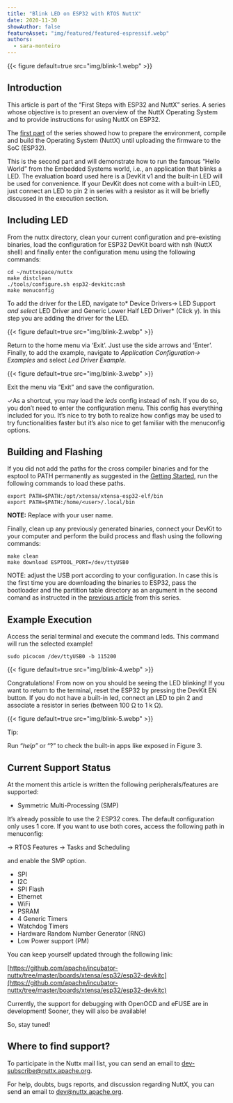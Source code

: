 ```yaml
---
title: "Blink LED on ESP32 with RTOS NuttX"
date: 2020-11-30
showAuthor: false
featureAsset: "img/featured/featured-espressif.webp"
authors:
  - sara-monteiro
---
```

{{< figure
    default=true
    src="img/blink-1.webp"
    >}}

## Introduction

This article is part of the “First Steps with ESP32 and NuttX” series. A series whose objective is to present an overview of the NuttX Operating System and to provide instructions for using NuttX on ESP32.

The [first part](/blog/getting-started-with-esp32-and-nuttx) of the series showed how to prepare the environment, compile and build the Operating System (NuttX) until uploading the firmware to the SoC (ESP32).

This is the second part and will demonstrate how to run the famous “Hello World” from the Embedded Systems world, i.e., an application that blinks a LED. The evaluation board used here is a DevKit v1 and the built-in LED will be used for convenience. If your DevKit does not come with a built-in LED, just connect an LED to pin 2 in series with a resistor as it will be briefly discussed in the execution section.

## Including LED

From the nuttx directory, clean your current configuration and pre-existing binaries, load the configuration for ESP32 DevKit board with nsh (NuttX shell) and finally enter the configuration menu using the following commands:

```
cd ~/nuttxspace/nuttx
make distclean
./tools/configure.sh esp32-devkitc:nsh
make menuconfig
```

To add the driver for the LED, navigate to* Device Drivers-> LED Support *and select* LED Driver and Generic Lower Half LED Driver* (Click y). In this step you are adding the driver for the LED.

{{< figure
    default=true
    src="img/blink-2.webp"
    >}}

Return to the home menu via ‘Exit’. Just use the side arrows and ‘Enter’. Finally, to add the example, navigate to *Application Configuration-> Examples* and select *Led Driver Example.*

{{< figure
    default=true
    src="img/blink-3.webp"
    >}}

Exit the menu via “Exit” and save the configuration.

✓As a shortcut, you may load the *leds* config instead of nsh. If you do so, you don’t need to enter the configuration menu. This config has everything included for you. It’s nice to try both to realize how configs may be used to try functionalities faster but it’s also nice to get familiar with the menuconfig options.

## Building and Flashing

If you did not add the paths for the cross compiler binaries and for the esptool to PATH permanently as suggested in the [Getting Started](/blog/getting-started-with-esp32-and-nuttx), run the following commands to load these paths.

```
export PATH=$PATH:/opt/xtensa/xtensa-esp32-elf/bin
export PATH=$PATH:/home/<user>/.local/bin
```

__NOTE:__ Replace <user> with your user name.

Finally, clean up any previously generated binaries, connect your DevKit to your computer and perform the build process and flash using the following commands:

```
make clean
make download ESPTOOL_PORT=/dev/ttyUSB0
```

NOTE: adjust the USB port according to your configuration. In case this is the first time you are downloading the binaries to ESP32, pass the bootloader and the partition table directory as an argument in the second comand as instructed in the [previous article](/blog/getting-started-with-esp32-and-nuttx) from this series.

## Example Execution

Access the serial terminal and execute the command leds. This command will run the selected example!

```
sudo picocom /dev/ttyUSB0 -b 115200
```

{{< figure
    default=true
    src="img/blink-4.webp"
    >}}

Congratulations! From now on you should be seeing the LED blinking! If you want to return to the terminal, reset the ESP32 by pressing the DevKit EN button. If you do not have a built-in led, connect an LED to pin 2 and associate a resistor in series (between 100 Ω to 1 k Ω).

{{< figure
    default=true
    src="img/blink-5.webp"
    >}}

Tip:

Run “*help”* or “?” to check the built-in apps like exposed in Figure 3.

## Current Support Status

At the moment this article is written the following peripherals/features are supported:

- Symmetric Multi-Processing (SMP)

It’s already possible to use the 2 ESP32 cores. The default configuration only uses 1 core. If you want to use both cores, access the following path in menuconfig:

-> RTOS Features -> Tasks and Scheduling

and enable the SMP option.

- SPI
- I2C
- SPI Flash
- Ethernet
- WiFi
- PSRAM
- 4 Generic Timers
- Watchdog Timers
- Hardware Random Number Generator (RNG)
- Low Power support (PM)

You can keep yourself updated through the following link:

[https://github.com/apache/incubator-nuttx/tree/master/boards/xtensa/esp32/esp32-devkitc](https://github.com/apache/incubator-nuttx/tree/master/boards/xtensa/esp32/esp32-devkitc)

Currently, the support for debugging with OpenOCD and eFUSE are in development! Sooner, they will also be available!

So, stay tuned!

## Where to find support?

To participate in the Nuttx mail list, you can send an email to [dev-subscribe@nuttx.apache.org](mailto:dev-subscribe@nuttx.apache.org).

For help, doubts, bugs reports, and discussion regarding NuttX, you can send an email to [dev@nuttx.apache.org](mailto:dev@nuttx.apache.org).
